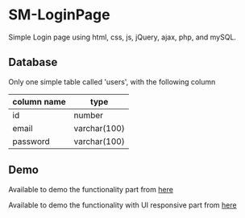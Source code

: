 # SM-LoginPage

Simple Login page using html, css, js, jQuery, ajax, php, and mySQL.

## Database
Only one simple table called 'users', with the following column

| column name  | type |
| ------------- | ------------- |
| id | number |
| email | varchar(100) |
| password | varchar(100) |



## Demo
Available to demo the functionality part from [here](https://github.com/meshalAlbishi/SM-LoginPage/blob/main/demo.mp4)


Available to demo the functionality with UI responsive part from [here](https://github.com/meshalAlbishi/SM-LoginPage/blob/main/demo%20with%20responsive.mp4)
